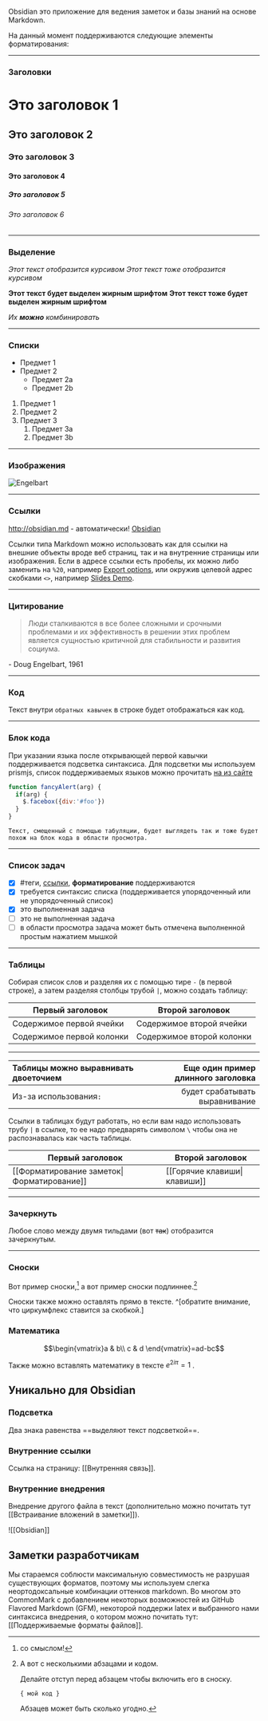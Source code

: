 Obsidian это приложение для ведения заметок и базы знаний на основе Markdown.

На данный момент поддерживаются следующие элементы форматирования:

---

### Заголовки

# Это заголовок 1
## Это заголовок 2
### Это заголовок 3
#### Это заголовок 4
##### Это заголовок 5
###### Это заголовок 6

---

### Выделение

*Этот текст отобразится курсивом*
_Этот текст тоже отобразится курсивом_

**Этот текст будет выделен жирным шрифтом**
__Этот текст тоже будет выделен жирным шрифтом__

_Их **можно** комбинировать_

---

### Списки

- Предмет 1
- Предмет 2
  - Предмет 2a
  - Предмет 2b

1. Предмет 1
1. Предмет 2
1. Предмет 3
   1. Предмет 3a
   1. Предмет 3b

--- 

### Изображения

![Engelbart](https://history-computer.com/ModernComputer/Basis/images/Engelbart.jpg)

---

### Ссылки

http://obsidian.md - автоматически!
[Obsidian](http://obsidian.md)

Ссылки типа Markdown можно использовать как для ссылки на внешние объекты вроде веб страниц, так и на внутренние страницы или изображения. Если в адресе ссылки есть пробелы, их можно либо заменить на `%20`, например [Export options](Pasted%20image), или окружив целевой адрес скобками `<>`, например [Slides Demo](<Slides Demo>).

---

### Цитирование

> Люди сталкиваются в все более сложными и срочными проблемами и их эффективность в решении этих проблем является сущностью критичной для стабильности и развития социума.

\- Doug Engelbart, 1961

---

### Код

Текст внутри `обратных кавычек` в строке будет отображаться как код. 


---

### Блок кода

При указании языка после открывающей первой кавычки поддерживается подсветка синтаксиса. Для подсветки мы используем prismjs, список поддерживаемых языков можно прочитать [на из сайте](https://prismjs.com/#supported-languages)

```js
function fancyAlert(arg) {
  if(arg) {
    $.facebox({div:'#foo'})
  }
}
```
    
    Текст, смещенный с помощью табуляции, будет выглядеть так и тоже будет похож на блок кода в области просмотра. 
    
---

### Список задач

- [x] #теги, [ссылки](), **форматирование** поддерживаются
- [x] требуется синтаксис списка (поддерживается упорядоченный или не упорядоченный список)
- [x] это выполненная задача
- [ ] это не выполненная задача
- [ ] в области просмотра задача может быть отмечена выполненной простым нажатием мышкой

---

### Таблицы

Собирая список слов и разделяя их с помощью тире `-` (в первой строке), а затем разделяя столбцы трубой `|`, можно создать таблицу:

Первый заголовок | Второй заголовок
------------ | ------------
Содержимое первой ячейки| Содержимое второй ячейки
Содержимое первой колонки | Содержимое второй колонки

---

Таблицы можно выравнивать двоеточием | Еще один пример длинного заголовка
:----------------|-------------:
Из-за использования`:` | будет срабатывать выравнивание

Ссылки в таблицах будут работать, но если вам надо использовать трубу `|` в ссылке, то ее надо предварять символом `\` чтобы она не распознавалась как часть таблицы. 

Первый заголовок | Второй заголовок
------------ | ------------
[[Форматирование заметок\|Форматирование]]	|  [[Горячие клавиши\|клавиши]]	

---

### Зачеркнуть

Любое слово между двумя тильдами (вот ~~так~~) отобразится зачеркнутым.

---

### Сноски

Вот пример сноски,[^1] а вот пример сноски подлиннее.[^bignote]

[^1]: со смыслом!

[^bignote]: А вот с несколькими абзацами и кодом.

    Делайте отступ перед абзацем чтобы включить его в сноску.

    `{ мой код }`

    Абзацев может быть сколько угодно.

Сноски также можно оставлять прямо в тексте. ^[обратите внимание, что циркумфлекс ставится за скобкой.]

### Математика
$$\begin{vmatrix}a & b\\
c & d
\end{vmatrix}=ad-bc$$

Также можно вставлять математику в тексте $e^{2i\pi} = 1$ .

## Уникально для Obsidian

### Подсветка

Два знака равенства ==выделяют текст подсветкой==.

### Внутренние ссылки

Ссылка на страницу: [[Внутренняя связь]].

### Внутренние внедрения

Внедрение другого файла в текст (дополнительно можно почитать тут [[Встраивание вложений в заметки]]).

![[Obsidian]]


## Заметки разработчикам

Мы стараемся соблюсти максимальную совместимость не разрушая существующих форматов, поэтому мы используем слегка неортодоксальные комбинации оттенков markdown. Во многом это CommonMark с добавлением некоторых возможностей из GitHub Flavored Markdown (GFM), некоторой поддержи latex и выбранного нами синтаксиса внедрения, о котором можно почитать тут: [[Поддерживаемые форматы файлов]].

